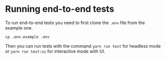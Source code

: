 # Running end-to-end tests

To run end-to-end tests you need to first clone the `.env` file from the example one.
```
cp .env.example .env
```

Then you can run tests with the command `yarn run test` for headless mode or `yarn run test:ui` for interactive mode with UI.
